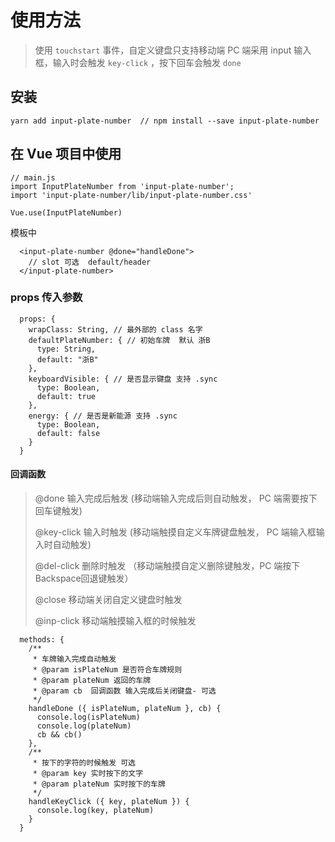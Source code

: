 # 使用方法
> 使用 `touchstart` 事件，自定义键盘只支持移动端
> PC 端采用 input 输入框，输入时会触发 `key-click` ，按下回车会触发 `done`
 
## 安装
```
yarn add input-plate-number  // npm install --save input-plate-number 
```

## 在 Vue 项目中使用
```ecmascript 6
// main.js
import InputPlateNumber from 'input-plate-number';
import 'input-plate-number/lib/input-plate-number.css'

Vue.use(InputPlateNumber)
```
模板中
```vue
  <input-plate-number @done="handleDone">
    // slot 可选  default/header
  </input-plate-number>
```

### props 传入参数
```vue
  props: {
    wrapClass: String, // 最外部的 class 名字 
    defaultPlateNumber: { // 初始车牌  默认 浙B
      type: String,
      default: "浙B"
    },
    keyboardVisible: { // 是否显示键盘 支持 .sync
      type: Boolean,
      default: true
    },
    energy: { // 是否是新能源 支持 .sync
      type: Boolean,
      default: false
    }
  }
```

#### 回调函数
> @done 输入完成后触发  (移动端输入完成后则自动触发， PC 端需要按下回车键触发)
>
> @key-click 输入时触发 (移动端触摸自定义车牌键盘触发， PC 端输入框输入时自动触发)
>
> @del-click 删除时触发 （移动端触摸自定义删除键触发，PC 端按下Backspace回退键触发）
>  
> @close 移动端关闭自定义键盘时触发
>
> @inp-click 移动端触摸输入框的时候触发

```vue
  methods: {
    /**
     * 车牌输入完成自动触发
     * @param isPlateNum 是否符合车牌规则
     * @param plateNum 返回的车牌
     * @param cb  回调函数 输入完成后关闭键盘- 可选
     */
    handleDone ({ isPlateNum, plateNum }, cb) {
      console.log(isPlateNum)
      console.log(plateNum)
      cb && cb()
    },
    /**
     * 按下的字符的时候触发 可选
     * @param key 实时按下的文字
     * @param plateNum 实时按下的车牌
     */
    handleKeyClick ({ key, plateNum }) {
      console.log(key, plateNum)
    }
  }
```

